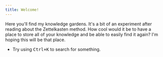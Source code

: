 ```yaml
---
title: Welcome!
---
```


Here you'll find my knowledge gardens. It's a bit of an experiment after reading about the Zettelkasten method. How cool would it be to have a place to store all of your knowledge and be able to easily find it again? I'm hoping this will be that place.

- Try using <kbd>Ctrl+K</kbd> to search for something.
